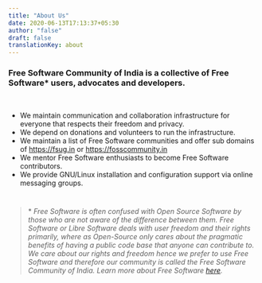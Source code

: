 ```yaml
---
title: "About Us"
date: 2020-06-13T17:13:37+05:30
author: "false"
draft: false
translationKey: about
---
```

### **Free Software Community of India is a collective of Free Software\* users, advocates and developers.**
<br>

- We maintain communication and collaboration infrastructure for everyone that respects their freedom and privacy.
- We depend on donations and volunteers to run the infrastructure.
- We maintain a list of Free Software communities and offer sub domains of https://fsug.in or https://fosscommunity.in
- We mentor Free Software enthusiasts to become Free Software contributors.
- We provide GNU/Linux installation and configuration support via online messaging groups.

<a id="clarification"></a>
=======
>\* *Free Software is often confused with Open Source Software by those who are not aware of the difference between them. Free Software or Libre Software deals with user freedom and their rights primarily, where as Open-Source only cares about the pragmatic benefits of having a public code base that anyone can contribute to. We care about our rights and freedom hence we prefer to use Free Software and therefore our community is called the Free Software Community of India. Learn more about Free Software [here](https://www.gnu.org/philosophy/free-sw.html).*
